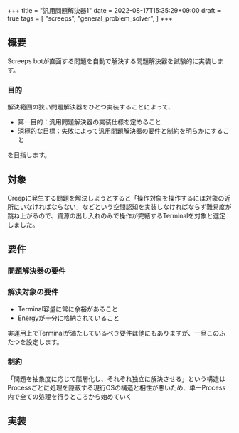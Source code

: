 +++
title = "汎用問題解決器1"
date = 2022-08-17T15:35:29+09:00
draft = true
tags = [
  "screeps",
  "general_problem_solver",
]
+++

## 概要
Screeps botが直面する問題を自動で解決する問題解決器を試験的に実装します。

### 目的
解決範囲の狭い問題解決器をひとつ実装することによって、

- 第一目的：汎用問題解決器の実装仕様を定めること
- 消極的な目標：失敗によって汎用問題解決器の要件と制約を明らかにすること

を目指します。

## 対象
Creepに発生する問題を解決しようとすると「操作対象を操作するには対象の近所にいなければならない」などという空間認知を実装しなければならず難易度が跳ね上がるので、資源の出し入れのみで操作が完結するTerminalを対象と選定しました。

## 要件
### 問題解決器の要件

### 解決対象の要件
- Terminal容量に常に余裕があること
- Energyが十分に格納されていること

実運用上でTerminalが満たしているべき要件は他にもありますが、一旦このふたつを設定します。

### 制約
「問題を抽象度に応じて階層化し、それぞれ独立に解決させる」という構造はProcessごとに処理を隠蔽する現行OSの構造と相性が悪いため、単一Process内で全ての処理を行うところから始めていく

## 実装